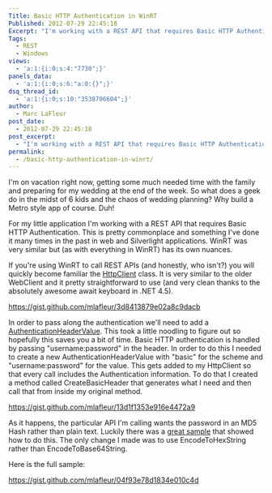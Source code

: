 ```yaml
---
Title: Basic HTTP Authentication in WinRT
Published: 2012-07-29 22:45:18
Excerpt: "I'm working with a REST API that requires Basic HTTP Authentication. This is pretty commonplace and something I've done it many times in the past in web and Silverlight applications. WinRT was very similar but (as with everything in WinRT) has its own nuances."
Tags:
  - REST
  - Windows
views:
  - 'a:1:{i:0;s:4:"7730";}'
panels_data:
  - 'a:1:{i:0;s:6:"a:0:{}";}'
dsq_thread_id:
  - 'a:1:{i:0;s:10:"3538706604";}'
author:
  - Marc LaFleur
post_date:
  - 2012-07-29 22:45:18
post_excerpt:
  - "I'm working with a REST API that requires Basic HTTP Authentication. This is pretty commonplace and something I've done it many times in the past in web and Silverlight applications. WinRT was very similar but (as with everything in WinRT) has its own nuances."
permalink:
  - /basic-http-authentication-in-winrt/
---
```

I'm on vacation right now, getting some much needed time with the family and preparing for my wedding at the end of the week. So what does a geek do in the midst of 6 kids and the chaos of wedding planning? Why build a Metro style app of course. Duh!

For my little application I'm working with a REST API that requires Basic HTTP Authentication. This is pretty commonplace and something I've done it many times in the past in web and Silverlight applications. WinRT was very similar but (as with everything in WinRT) has its own nuances.

If you're using WinRT to call REST APIs (and honestly, who isn't?) you will quickly become familiar the <a href="http://msdn.microsoft.com/en-us/library/system.net.http.httpclient(v=vs.110).aspx" target="_blank">HttpClient</a> class. It is very similar to the older WebClient and it pretty straightforward to use (and very clean thanks to the absolutely awesome await keyboard in .NET 4.5).

https://gist.github.com/mlafleur/3d8413879e02a8c9dacb

In order to pass along the authentication we'll need to add a <a href="http://msdn.microsoft.com/en-us/library/hh193878(v=vs.110)" target="_blank">AuthenticationHeaderValue</a>. This took a little noodling to figure out so hopefully this saves you a bit of time. Basic HTTP authentication is handled by passing "username:password" in the header. In order to do this I needed to create a new AuthenticationHeaderValue with "basic" for the scheme and "username:password" for the value. This gets added to my HttpClient so that every call includes the Authentication information. To do that I created a method called CreateBasicHeader that generates what I need and then call that from inside my original method.

https://gist.github.com/mlafleur/13d1f1353e916e4472a9

As it happens, the particular API I'm calling wants the password in an MD5 Hash rather than plain text. Luckily there was a <a href="http://msdn.microsoft.com/en-us/library/windows/apps/windows.security.cryptography.core.hashalgorithmprovider.openalgorithm.aspx" target="_blank">great sample</a> that showed how to do this. The only change I made was to use EncodeToHexString rather than EncodeToBase64String.

Here is the full sample:

https://gist.github.com/mlafleur/04f93e78d1834e010c4d